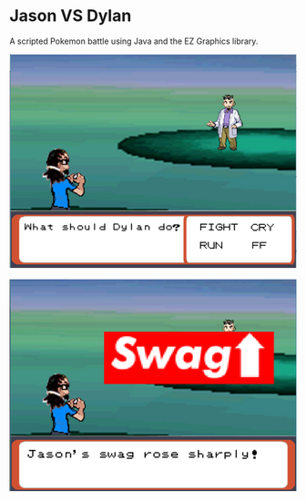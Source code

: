 # Jason VS Dylan

A scripted Pokemon battle using Java and the EZ Graphics library. 

![alt tag](https://github.com/chrisnguyenhi/JasonVSDylan/blob/master/ani1.PNG)
<br>
<br>
![alt tag](https://github.com/chrisnguyenhi/JasonVSDylan/blob/master/ani2.PNG)

